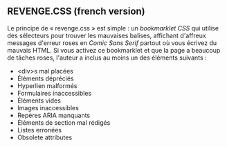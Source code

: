 ## REVENGE.CSS (french version)

Le principe de « revenge.css » est simple : un *bookmarklet CSS* qui utilise des sélecteurs pour trouver les mauvaises balises, affichant d'affreux messages d'erreur roses en *Comic Sans Serif* partout où vous écrivez du mauvais HTML. Si vous activez ce bookmarklet et que la page a beaucoup de tâches roses, l'auteur a inclus au moins un des éléments suivants :

* &lt;div&gt;s mal placées
* Éléments dépréciés
* Hyperlien malformés
* Formulaires inaccessibles
* Éléments vides
* Images inaccessibles
* Repères ARIA manquants
* Éléments de section mal rédigés
* Listes erronées
* Obsolete attributes
